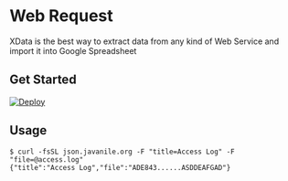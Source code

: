# Web Request

XData is the best way to extract data from any kind of Web Service and import it into Google Spreadsheet

## Get Started

[![Deploy](https://www.herokucdn.com/deploy/button.svg)](https://heroku.com/deploy)

## Usage

```shell
$ curl -fsSL json.javanile.org -F "title=Access Log" -F "file=@access.log"
{"title":"Access Log","file":"ADE843......ASDDEAFGAD"}
```
